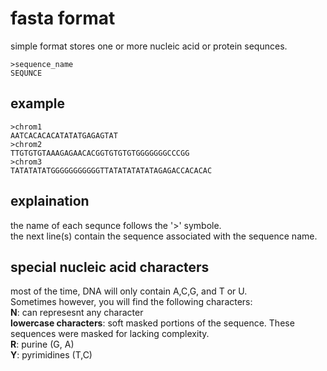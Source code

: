 # fasta format
simple format stores one or more nucleic acid or protein sequnces.  
```
>sequence_name
SEQUNCE
```
## example
```
>chrom1
AATCACACACATATATGAGAGTAT
>chrom2
TTGTGTGTAAAGAGAACACGGTGTGTGTGGGGGGGCCCGG
>chrom3
TATATATATGGGGGGGGGGGTTATATATATATAGAGACCACACAC
```
## explaination
the name of each sequnce follows the '>' symbole.  
the next line(s) contain the sequence associated with the sequence name.  
## special nucleic acid characters
most of the time, DNA will only contain A,C,G, and T or U.  
Sometimes however, you will find the following characters:  
**N**: can represesnt any character  
**lowercase characters**: soft masked portions of the sequence.  These sequences were masked for lacking complexity.  
**R**: purine (G, A)  
**Y**: pyrimidines (T,C)

